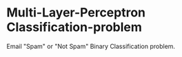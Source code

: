 # Multi-Layer-Perceptron Classification-problem
Email "Spam" or "Not Spam" Binary Classification problem.
  
 
 
 
